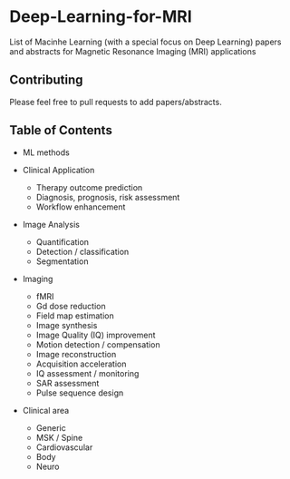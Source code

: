 # Deep-Learning-for-MRI
List of Macinhe Learning (with a special focus on Deep Learning) papers and abstracts for Magnetic Resonance Imaging (MRI) applications

## Contributing
Please feel free to pull requests to add papers/abstracts.

## Table of Contents
- ML methods
- Clinical Application
  - Therapy outcome prediction
  - Diagnosis, prognosis, risk assessment
  - Workflow enhancement
- Image Analysis
  - Quantification
  - Detection / classification
  - Segmentation
- Imaging
  - fMRI
  - Gd dose reduction
  - Field map estimation
  - Image synthesis
  - Image Quality (IQ) improvement
  - Motion detection / compensation
  - Image reconstruction
  - Acquisition acceleration
  - IQ assessment / monitoring
  - SAR assessment
  - Pulse sequence design

- Clinical area
  - Generic
  - MSK / Spine
  - Cardiovascular
  - Body
  - Neuro
